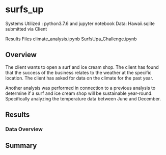 # surfs_up
Systems Utilized : python3.7.6 and jupyter notebook
Data: Hawaii.sqlite submitted via Client

Results Files
climate_analysis.ipynb
SurfsUpa_Challenge.ipynb

## Overview
The client wants to open a surf and ice cream shop. The client has found that the success of the business relates to the weather at the specific location. The client has asked for data on the climate for the past year.

Another analysis was performed in connection to a previous analysis to determine if a surf and ice cream shop will be sustainable year-round. Specifically analyzing the temperature data between June and December. 

## Results
### Data Overview


## Summary
